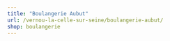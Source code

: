 ```yaml
---
title: "Boulangerie Aubut"
url: /vernou-la-celle-sur-seine/boulangerie-aubut/
shop: boulangerie
---
```

